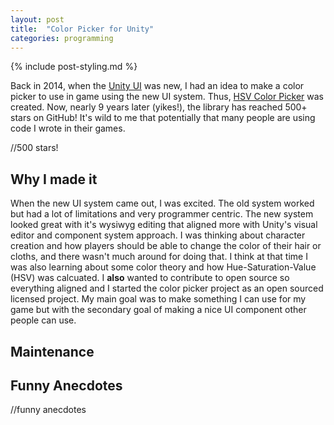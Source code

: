 ```yaml
---
layout: post
title:  "Color Picker for Unity"
categories: programming
---
```

{% include post-styling.md %}

Back in 2014, when the [Unity UI](https://blog.unity.com/technology/overview-of-the-new-ui-system) was new, I had an idea to make a color picker to use in game using the new UI system. Thus, [HSV Color Picker](https://github.com/judah4/HSV-Color-Picker-Unity) was created. Now, nearly 9 years later (yikes!), the library has reached 500+ stars on GitHub! 
It's wild to me that potentially that many people are using code I wrote in their games.


//500 stars!

<!--more-->

## Why I made it

When the new UI system came out, I was excited. The old system worked but had a lot of limitations and very programmer centric. The new system looked great with it's wysiwyg editing that aligned more with Unity's visual editor and component system approach.
I was thinking about character creation and how players should be able to change the color of their hair or cloths, and there wasn't much around for doing that. I think at that time I was also learning about some color theory and how Hue-Saturation-Value (HSV) was calcuated. 
I **also** wanted to contribute to open source so everything aligned and I started the color picker project as an open sourced licensed project.
My main goal was to make something I can use for my game but with the secondary goal of making a nice UI component other people can use.

## Maintenance


## Funny Anecdotes
//funny anecdotes 



